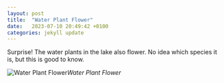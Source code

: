 ```yaml
---
layout: post
title:  "Water Plant Flower"
date:   2023-07-10 20:49:42 +0100
categories: jekyll update
---
```


Surprise! The water plants in the lake also flower. No idea which species it is, but this is good to know.


![Water Plant Flower](https://lh3.googleusercontent.com/pw/AIL4fc_XLOZfTNSaalIqXZhtJnM_UMvp-WLTzo_SQ4mGlBLlX9Y0CTztrRt5W7pJi_RpCqrJBtyNzm0MJUCsNKo33c6NRvGmDE6gdtaIVEXwoDZOpqb_nX8=w2400)*Water Plant Flower*&nbsp;



[jekyll-docs]: https://jekyllrb.com/docs/home
[jekyll-gh]:   https://github.com/jekyll/jekyll
[jekyll-talk]: https://talk.jekyllrb.com/


